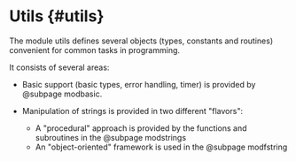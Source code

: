 # Utils {#utils}

The module utils defines several objects (types, constants and routines) convenient for common tasks in programming.

It consists of several areas:

  * Basic support (basic types, error handling, timer) is provided by @subpage modbasic.

  * Manipulation of strings is provided in two different "flavors":
      * A "procedural" approach is provided by the functions and subroutines in the @subpage modstrings
      * An "object-oriented" framework is used in the @subpage modfstring
